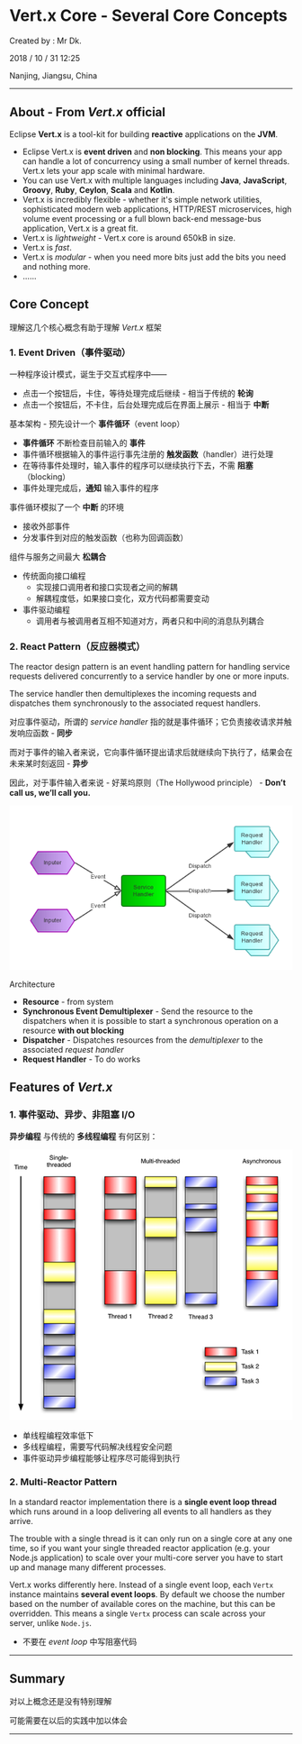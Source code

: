# Vert.x Core - Several Core Concepts

Created by : Mr Dk.

2018 / 10 / 31 12:25

Nanjing, Jiangsu, China

---

## About - From _Vert.x_ official

Eclipse __Vert.x__ is a tool-kit for building __reactive__ applications on the __JVM__.

* Eclipse Vert.x is __event driven__ and __non blocking__. This means your app can handle a lot of concurrency using a small number of kernel threads. Vert.x lets your app scale with minimal hardware.
* You can use Vert.x with multiple languages including __Java__, __JavaScript__, __Groovy__, __Ruby__, __Ceylon__, __Scala__ and __Kotlin__.
* Vert.x is incredibly flexible - whether it's simple network utilities, sophisticated modern web applications, HTTP/REST microservices, high volume event processing or a full blown back-end message-bus application, Vert.x is a great fit.
* Vert.x is *lightweight* - Vert.x core is around 650kB in size.
* Vert.x is *fast*. 
* Vert.x is *modular* - when you need more bits just add the bits you need and nothing more.
* ......

## Core Concept

理解这几个核心概念有助于理解 _Vert.x_ 框架

### 1. Event Driven（事件驱动）

一种程序设计模式，诞生于交互式程序中——

* 点击一个按钮后，卡住，等待处理完成后继续 - 相当于传统的 __轮询__
* 点击一个按钮后，不卡住，后台处理完成后在界面上展示 - 相当于 __中断__

基本架构 - 预先设计一个 __事件循环__（event loop）

* __事件循环__ 不断检查目前输入的 __事件__
* 事件循环根据输入的事件运行事先注册的 __触发函数__（handler）进行处理
* 在等待事件处理时，输入事件的程序可以继续执行下去，不需 __阻塞__（blocking）
* 事件处理完成后，__通知__ 输入事件的程序

事件循环模拟了一个 __中断__ 的环境

* 接收外部事件
* 分发事件到对应的触发函数（也称为回调函数）

组件与服务之间最大 __松耦合__

* 传统面向接口编程
  * 实现接口调用者和接口实现者之间的解耦
  * 解耦程度低，如果接口变化，双方代码都需要变动
* 事件驱动编程
  * 调用者与被调用者互相不知道对方，两者只和中间的消息队列耦合

### 2. React Pattern（反应器模式）

The reactor design pattern is an event handling pattern for handling service requests delivered concurrently to a service handler by one or more inputs.

The service handler then demultiplexes the incoming requests and dispatches them synchronously to the associated request handlers.

对应事件驱动，所谓的 _service handler_ 指的就是事件循环；它负责接收请求并触发响应函数 - __同步__

而对于事件的输入者来说，它向事件循环提出请求后就继续向下执行了，结果会在未来某时刻返回 - __异步__

因此，对于事件输入者来说 - 好莱坞原则（The Hollywood principle） - __Don’t call us, we’ll call you.__

![React Pattern](../img/react-pattern.png)

Architecture

* __Resource__ - from system
* __Synchronous Event Demultiplexer__ - Send the resource to the dispatchers when it is possible to start a synchronous operation on a resource __with out blocking__
* __Dispatcher__ - Dispatches resources from the _demultiplexer_ to the associated _request handler_
* __Request Handler__ - To do works

## Features of _Vert.x_

### 1. 事件驱动、异步、非阻塞 I/O

__异步编程__ 与传统的 __多线程编程__ 有何区别：

![asynchronous](../img/asynchronous.png)

* 单线程编程效率低下
* 多线程编程，需要写代码解决线程安全问题
* 事件驱动异步编程能够让程序尽可能得到执行

### 2. Multi-Reactor Pattern

In a standard reactor implementation there is a __single event loop thread__ which runs around in a loop delivering all events to all handlers as they arrive.

The trouble with a single thread is it can only run on a single core at any one time, so if you want your single threaded reactor application (e.g. your Node.js application) to scale over your multi-core server you have to start up and manage many different processes.

Vert.x works differently here. Instead of a single event loop, each `Vertx` instance maintains __several event loops__. By default we choose the number based on the number of available cores on the machine, but this can be overridden. This means a single `Vertx` process can scale across your server, unlike `Node.js`.

* 不要在 _event loop_ 中写阻塞代码

---

## Summary

对以上概念还是没有特别理解

可能需要在以后的实践中加以体会

---

